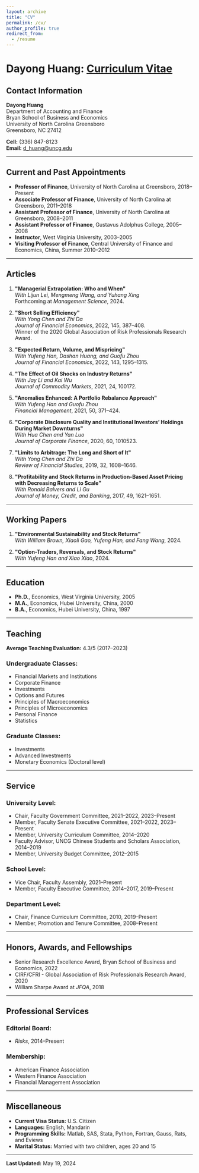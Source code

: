 ```yaml
---
layout: archive
title: "CV"
permalink: /cv/
author_profile: true
redirect_from:
  - /resume
---
```


# Dayong Huang: [Curriculum Vitae](https://dayong-huang.github.io/files/Huang-CV-2024.pdf)

## Contact Information

**Dayong Huang**  
Department of Accounting and Finance  
Bryan School of Business and Economics  
University of North Carolina Greensboro  
Greensboro, NC 27412  

**Cell:** (336) 847-8123  
**Email:** [d_huang@uncg.edu](mailto:d_huang@uncg.edu)  

---

## Current and Past Appointments

- **Professor of Finance**, University of North Carolina at Greensboro, 2018–Present  
- **Associate Professor of Finance**, University of North Carolina at Greensboro, 2011–2018  
- **Assistant Professor of Finance**, University of North Carolina at Greensboro, 2008–2011  
- **Assistant Professor of Finance**, Gustavus Adolphus College, 2005–2008  
- **Instructor**, West Virginia University, 2003–2005  
- **Visiting Professor of Finance**, Central University of Finance and Economics, China, Summer 2010–2012  

---

## Articles

1. **"Managerial Extrapolation: Who and When"**  
   *With Lijun Lei, Mengmeng Wang, and Yuhang Xing*  
   Forthcoming at *Management Science*, 2024.  

2. **"Short Selling Efficiency"**  
   *With Yong Chen and Zhi Da*  
   *Journal of Financial Economics*, 2022, 145, 387–408.  
   Winner of the 2020 Global Association of Risk Professionals Research Award.  

3. **"Expected Return, Volume, and Mispricing"**  
   *With Yufeng Han, Dashan Huang, and Guofu Zhou*  
   *Journal of Financial Economics*, 2022, 143, 1295–1315.  

4. **"The Effect of Oil Shocks on Industry Returns"**  
   *With Jay Li and Kai Wu*  
   *Journal of Commodity Markets*, 2021, 24, 100172.  

5. **"Anomalies Enhanced: A Portfolio Rebalance Approach"**  
   *With Yufeng Han and Guofu Zhou*  
   *Financial Management*, 2021, 50, 371–424.  

6. **"Corporate Disclosure Quality and Institutional Investors’ Holdings During Market Downturns"**  
   *With Hua Chen and Yan Luo*  
   *Journal of Corporate Finance*, 2020, 60, 1010523.  

7. **"Limits to Arbitrage: The Long and Short of It"**  
   *With Yong Chen and Zhi Da*  
   *Review of Financial Studies*, 2019, 32, 1608–1646.  

8. **"Profitability and Stock Returns in Production-Based Asset Pricing with Decreasing Returns to Scale"**  
   *With Ronald Balvers and Li Gu*  
   *Journal of Money, Credit, and Banking*, 2017, 49, 1621–1651.  

---

## Working Papers

1. **"Environmental Sustainability and Stock Returns"**  
   *With William Brown, Xiaoli Gao, Yufeng Han, and Fang Wang*, 2024.  

2. **"Option-Traders, Reversals, and Stock Returns"**  
   *With Yufeng Han and Xiao Xiao*, 2024.  

---

## Education

- **Ph.D.**, Economics, West Virginia University, 2005  
- **M.A.**, Economics, Hubei University, China, 2000  
- **B.A.**, Economics, Hubei University, China, 1997  

---

## Teaching

**Average Teaching Evaluation:** 4.3/5 (2017–2023)  

### Undergraduate Classes:
- Financial Markets and Institutions  
- Corporate Finance  
- Investments  
- Options and Futures  
- Principles of Macroeconomics  
- Principles of Microeconomics  
- Personal Finance  
- Statistics  

### Graduate Classes:
- Investments  
- Advanced Investments  
- Monetary Economics (Doctoral level)  

---

## Service

### University Level:
- Chair, Faculty Government Committee, 2021–2022, 2023–Present  
- Member, Faculty Senate Executive Committee, 2021–2022, 2023–Present  
- Member, University Curriculum Committee, 2014–2020  
- Faculty Advisor, UNCG Chinese Students and Scholars Association, 2014–2019  
- Member, University Budget Committee, 2012–2015  

### School Level:
- Vice Chair, Faculty Assembly, 2021–Present  
- Member, Faculty Executive Committee, 2014–2017, 2019–Present  

### Department Level:
- Chair, Finance Curriculum Committee, 2010, 2019–Present  
- Member, Promotion and Tenure Committee, 2008–Present  

---

## Honors, Awards, and Fellowships

- Senior Research Excellence Award, Bryan School of Business and Economics, 2022  
- CIRF/CFRI - Global Association of Risk Professionals Research Award, 2020  
- William Sharpe Award at *JFQA*, 2018  

---

## Professional Services

### Editorial Board:
- *Risks*, 2014–Present  

### Membership:
- American Finance Association  
- Western Finance Association  
- Financial Management Association  

---

## Miscellaneous

- **Current Visa Status:** U.S. Citizen  
- **Languages:** English, Mandarin  
- **Programming Skills:** Matlab, SAS, Stata, Python, Fortran, Gauss, Rats, and Eviews  
- **Marital Status:** Married with two children, ages 20 and 15  

---

**Last Updated:** May 19, 2024

